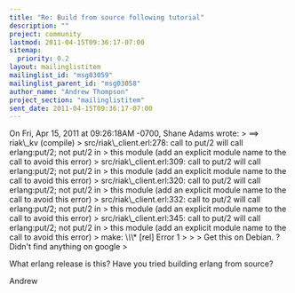 ```yaml
---
title: "Re: Build from source following tutorial"
description: ""
project: community
lastmod: 2011-04-15T09:36:17-07:00
sitemap:
  priority: 0.2
layout: mailinglistitem
mailinglist_id: "msg03059"
mailinglist_parent_id: "msg03058"
author_name: "Andrew Thompson"
project_section: "mailinglistitem"
sent_date: 2011-04-15T09:36:17-07:00
---
```



On Fri, Apr 15, 2011 at 09:26:18AM -0700, Shane Adams wrote:
&gt; ==&gt; riak\\_kv (compile)
&gt; src/riak\\_client.erl:278: call to put/2 will call erlang:put/2; not put/2 in 
&gt; this module (add an explicit module name to the call to avoid this error)
&gt; src/riak\\_client.erl:309: call to put/2 will call erlang:put/2; not put/2 in 
&gt; this module (add an explicit module name to the call to avoid this error)
&gt; src/riak\\_client.erl:320: call to put/2 will call erlang:put/2; not put/2 in 
&gt; this module (add an explicit module name to the call to avoid this error)
&gt; src/riak\\_client.erl:332: call to put/2 will call erlang:put/2; not put/2 in 
&gt; this module (add an explicit module name to the call to avoid this error)
&gt; src/riak\\_client.erl:345: call to put/2 will call erlang:put/2; not put/2 in 
&gt; this module (add an explicit module name to the call to avoid this error)
&gt; make: \\*\\*\\* [rel] Error 1
&gt; 
&gt; 
&gt; Get this on Debian. ?Didn't find anything on google
&gt; 

What erlang release is this? Have you tried building erlang from source?

Andrew

